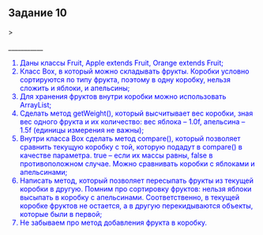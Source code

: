 <h2> Задание 10  </h2>>
<p>___________</p>
<ol style="color: blue">
<li>Даны классы Fruit, Apple extends Fruit, Orange extends Fruit;</li>
<li>Класс Box, в который можно складывать фрукты. Коробки условно сортируются по типу фрукта, поэтому в одну коробку,
нельзя сложить и яблоки, и апельсины;</li>
<li>Для хранения фруктов внутри коробки можно использовать ArrayList;</li>
<li> Сделать метод getWeight(), который высчитывает вес коробки, зная вес одного фрукта и их количество: вес яблока –
1.0f, апельсина – 1.5f (единицы измерения не важны);</li>
<li>Внутри класса Box сделать метод compare(), который позволяет сравнить текущую коробку с той, которую подадут
в compare() в качестве параметра. true – если их массы равны, false в противоположном случае. Можно сравнивать коробки
с яблоками и апельсинами;</li>
<li>Написать метод, который позволяет пересыпать фрукты из текущей коробки в другую. Помним про сортировку фруктов:
нельзя яблоки высыпать в коробку с апельсинами. Соответственно, в текущей коробке фруктов не остается, а в
другую перекидываются объекты, которые были в первой;</li>
<li>Не забываем про метод добавления фрукта в коробку.</li>
</ol>
